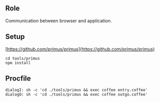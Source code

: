 ## Role

Communication between browser and application.

## Setup

[https://github.com/primus/primus](https://github.com/primus/primus)

```
cd tools/primus
npm install
```

## Procfile

```
dialogI: sh -c 'cd ./tools/primus && exec coffee entry.coffee'
dialogO: sh -c 'cd ./tools/primus && exec coffee outgo.coffee'
```
